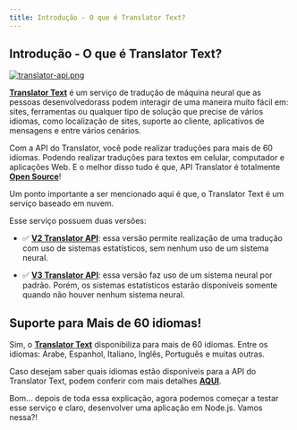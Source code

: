 ```yaml
---
title: Introdução - O que é Translator Text?
---
```


## Introdução - O que é Translator Text?

[![translator-api.png](https://i.postimg.cc/y817TvF3/translator-api.png)](https://postimg.cc/SJP0SL1m)

**[Translator Text](https://azure.microsoft.com/services/cognitive-services/translator-text-api/?WT.mc_id=ai_nodejs-workshop-gllemos)** é um serviço de tradução de máquina neural que as pessoas desenvolvedorass podem interagir de uma maneira muito fácil em: sites, ferramentas ou qualquer tipo de solução que precise de vários idiomas, como localização de sites, suporte ao cliente, aplicativos de mensagens e entre vários cenários.

Com a API do Translator, você pode realizar traduções para mais de 60 idiomas. Podendo realizar traduções para textos em celular, computador e aplicações Web. E o melhor disso tudo é que, API Translator é totalmente **[Open Source](https://github.com/microsofttranslator)**!

Um ponto importante a ser mencionado aqui é que, o Translator Text é um serviço baseado em nuvem. 

Esse serviço possuem duas versões:

* ✅ **[V2 Translator API](https://docs.microsoft.com/azure/cognitive-services/translator/language-support?WT.mc_id=ai_nodejs-workshop-gllemos)**: essa versão permite realização de uma tradução com uso de sistemas estatísticos, sem nenhum uso de um sistema neural.

* ✅  **[V3 Translator API](https://docs.microsoft.com/azure/cognitive-services/translator/language-support?WT.mc_id=ai_nodejs-workshop-gllemos)**: essa versão faz uso de um sistema neural por padrão. Porém, os sistemas estatísticos estarão disponíveis somente quando não houver nenhum sistema neural.

## Suporte para Mais de 60 idiomas!

Sim, o **[Translator Text](https://azure.microsoft.com/services/cognitive-services/translator-text-api/?WT.mc_id=ai_nodejs-workshop-gllemos)** disponibiliza para mais de 60 idiomas. Entre os idiomas: Árabe, Espanhol, Italiano, Inglês, Português e muitas outras.

Caso desejam saber quais idiomas estão disponíveis para a API do Translator Text, podem conferir com mais detalhes **[AQUI](https://docs.microsoft.com/azure/cognitive-services/translator/language-support?WT.mc_id=ai_nodejs-workshop-gllemos)**.

Bom... depois de toda essa explicação, agora podemos começar a testar esse serviço e claro, desenvolver uma aplicação em Node.js. Vamos nessa?! 

